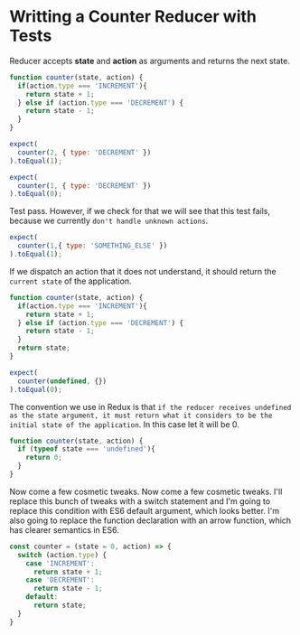 # Writting a Counter Reducer with Tests
Reducer accepts **state** and **action** as arguments and returns the next state.

```javascript
function counter(state, action) {
  if(action.type === 'INCREMENT'){
    return state + 1;
  } else if (action.type === 'DECREMENT') {
    return state - 1;
  }
}
```

```javascript
expect(
  counter(2, { type: 'DECREMENT' })
).toEqual(1);

expect(
  counter(1, { type: 'DECREMENT' })
).toEqual(0);
```
Test pass. However, if we check for that we will see that this test fails, because we currently `don't handle unknown actions`.

```javascript
expect(
  counter(1,{ type: 'SOMETHING_ELSE' })
).toEqual(1);
```
If we dispatch an action that it does not understand, it should return the `current state` of the application.

```javascript
function counter(state, action) {
  if(action.type === 'INCREMENT'){
    return state + 1;
  } else if (action.type === 'DECREMENT') {
    return state - 1;
  }
  return state;
}
```

```javascript
expect(
  counter(undefined, {})
).toEqual(0);
```

The convention we use in Redux is that `if the reducer receives undefined as the state argument, it must return what it considers to be the initial state of the application`. In this case let it will be 0.

```javascript
function counter(state, action) {
  if (typeof state === 'undefined'){
    return 0;
  }
}
```

Now come a few cosmetic tweaks. Now come a few cosmetic tweaks. I'll replace this bunch of tweaks with a switch statement and I'm going to replace this condition with ES6 default argument, which looks better. I'm also going to replace the function declaration with an arrow function, which has clearer semantics in ES6.

```javascript
const counter = (state = 0, action) => {
  switch (action.type) {
    case 'INCREMENT':
      return state + 1;
    case 'DECREMENT':
      return state - 1;
    default:
      return state;
  }
}
```
